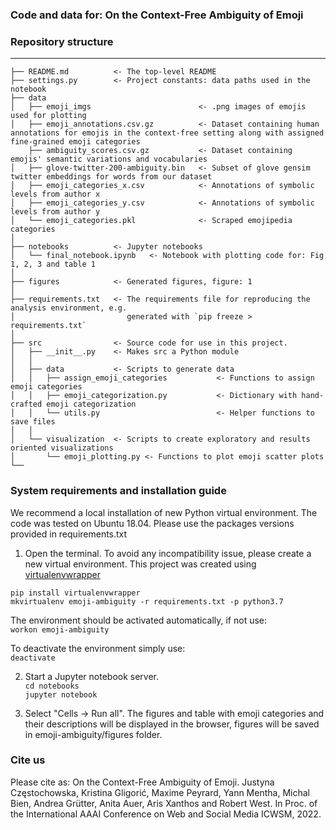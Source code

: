 ### Code and data for: On the Context-Free Ambiguity of Emoji


### Repository structure

------------

    ├── README.md          <- The top-level README
    ├── settings.py        <- Project constants: data paths used in the notebook
    ├── data               
    │   ├── emoji_imgs                        <- .png images of emojis used for plotting
    │   ├── emoji_annotations.csv.gz          <- Dataset containing human annotations for emojis in the context-free setting along with assigned fine-grained emoji categories
        ├── ambiguity_scores.csv.gz           <- Dataset containing emojis' semantic variations and vocabularies
    │   ├── glove-twitter-200-ambiguity.bin   <- Subset of glove gensim twitter embeddings for words from our dataset
    │   ├── emoji_categories_x.csv            <- Annotations of symbolic levels from author x
    │   ├── emoji_categories_y.csv            <- Annotations of symbolic levels from author y
    │   └── emoji_categories.pkl              <- Scraped emojipedia categories
    │
    ├── notebooks          <- Jupyter notebooks
    │   └── final_notebook.ipynb   <- Notebook with plotting code for: Fig 1, 2, 3 and table 1
    │
    ├── figures            <- Generated figures, figure: 1
    │
    ├── requirements.txt   <- The requirements file for reproducing the analysis environment, e.g.
    │                         generated with `pip freeze > requirements.txt`
    │
    ├── src                <- Source code for use in this project.
    │   ├── __init__.py    <- Makes src a Python module
    │   │
    │   ├── data           <- Scripts to generate data
    │   │   ├── assign_emoji_categories           <- Functions to assign emoji categories
    │   │   ├── emoji_categorization.py           <- Dictionary with hand-crafted emoji categorization
    │   │   └── utils.py                          <- Helper functions to save files
    │   │
    │   └── visualization  <- Scripts to create exploratory and results oriented visualizations
    │       └── emoji_plotting.py <- Functions to plot emoji scatter plots
    └──
 
 
###  System requirements and installation guide

We recommend a local installation of new Python virtual environment. The code was tested on Ubuntu 18.04.
Please use the packages versions provided in requirements.txt


1. Open the terminal. To avoid any incompatibility issue,
 please create a new virtual environment. This project was created using [virtualenvwrapper](]https://virtualenvwrapper.readthedocs.io/en/latest/)

`pip install virtualenvwrapper` <br>
`mkvirtualenv emoji-ambiguity -r requirements.txt -p python3.7` <br>

The environment should be activated automatically, if not use: <br>
`workon emoji-ambiguity`

To deactivate the environment simply use: <br>
`deactivate`

2. Start a Jupyter notebook server. <br>
`cd notebooks` <br>
`jupyter notebook`

4. Select "Cells -> Run all". The figures and table with emoji categories and their descriptions will be displayed in the browser, figures will be saved in emoji-ambiguity/figures folder.

### Cite us
Please cite as:
On the Context-Free Ambiguity of Emoji. Justyna Częstochowska, Kristina Gligorić, Maxime Peyrard, Yann Mentha, Michal Bien, Andrea Grütter, Anita Auer, Aris Xanthos and Robert West.
In Proc. of the International AAAI Conference on Web and Social Media ICWSM, 2022.

